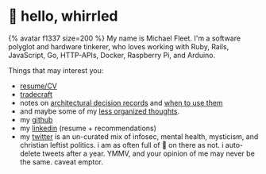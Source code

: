 # 👋 hello, whirrled

{% avatar f1337 size=200 %} My name is Michael Fleet. I'm a software polyglot and hardware tinkerer, who loves working with Ruby, Rails, JavaScript, Go, HTTP-APIs, Docker, Raspberry Pi, and Arduino.

Things that may interest you:
- [resume/CV](cv/)
- [tradecraft](tradecraft/README.md)
- notes on [architectural decision records](tradecraft/architectural-decision-records.md) and [when to use them](tradecraft/flowchart.md)
- and maybe some of my [less organized thoughts](scratchpad/README.md).
- my [github](https://github.com/f1337)
- my [linkedin](https://linkedin.com/in/f1337) (resume + recommendations)
- my [twitter](https://twitter.com/mrf1337) is an un-curated mix of infosec, mental health, mysticism, and christian leftist politics. i am as often full of 💩 on there as not. i auto-delete tweets after a year. YMMV, and your opinion of me may never be the same. caveat emptor.
<!--stackedit_data:
eyJoaXN0b3J5IjpbNjA1ODQ2ODMxLC05MTU4Mzc2MjksLTI1Nz
AyNjcyNCwtMTkxOTg2MDEzNiwyNDI2NTg4OTRdfQ==
-->